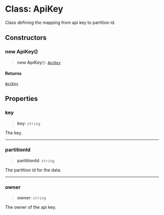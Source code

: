 # Class: ApiKey

Class defining the mapping from api key to partition id.

## Constructors

### new ApiKey()

> **new ApiKey**(): [`ApiKey`](ApiKey.md)

#### Returns

[`ApiKey`](ApiKey.md)

## Properties

### key

> **key**: `string`

The key.

***

### partitionId

> **partitionId**: `string`

The partition id for the data.

***

### owner

> **owner**: `string`

The owner of the api key.

